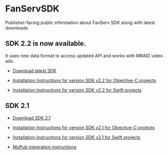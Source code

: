 # FanServSDK
Publisher-facing public information about FanServ SDK along with latest downloads

## SDK 2.2 is now available.

It uses new data format to access updated API and works with MRAID video ads.

* [Download latest SDK](https://github.com/fanserv/FanServSDK/blob/master/FanServerFramework_v2_2.zip?raw=true)

* [Installation Instructions for version SDK v2.2 for Objective-C projects](https://github.com/fanserv/FanServSDK/wiki/Installation-instructions-for-SDK_v2.2)

* [Installation Instructions for version SDK v2.2 for Swift projects](https://github.com/fanserv/FanServSDK/wiki/Installation-instructions-for-SDK_v2.2-(Swift))


## SDK 2.1

* [Download SDK 2.1](https://github.com/fanserv/FanServSDK/blob/master/FanServerFramework_v2_1.zip?raw=true)

* [Installation Instructions for version SDK v2.1 for Objective-C projects](https://github.com/fanserv/FanServSDK/wiki/Installation-instructions-for-SDK_v2.1)

* [Installation Instructions for version SDK v2.1 for Swift projects](https://github.com/fanserv/FanServSDK/wiki/Installation-instructions-for-SDK_v2.1-(Swift))

* [MoPub integration instructions](https://github.com/fanserv/FanServSDK/wiki/MoPub-integration-instructions)
